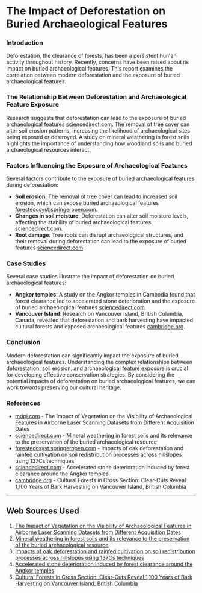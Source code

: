 The Impact of Deforestation on Buried Archaeological Features
===========================================================

### Introduction

Deforestation, the clearance of forests, has been a persistent human activity throughout history. Recently, concerns have been raised about its impact on buried archaeological features. This report examines the correlation between modern deforestation and the exposure of buried archaeological features.

### The Relationship Between Deforestation and Archaeological Feature Exposure

Research suggests that deforestation can lead to the exposure of buried archaeological features [sciencedirect.com](https://www.sciencedirect.com/science/article/pii/S0305440308000393). The removal of tree cover can alter soil erosion patterns, increasing the likelihood of archaeological sites being exposed or destroyed. A study on mineral weathering in forest soils highlights the importance of understanding how woodland soils and buried archaeological resources interact.

### Factors Influencing the Exposure of Archaeological Features

Several factors contribute to the exposure of buried archaeological features during deforestation:

*   **Soil erosion**: The removal of tree cover can lead to increased soil erosion, which can expose buried archaeological features [forestecosyst.springeropen.com](https://forestecosyst.springeropen.com/articles/10.1186/s40663-021-00311-1).
*   **Changes in soil moisture**: Deforestation can alter soil moisture levels, affecting the stability of buried archaeological features [sciencedirect.com](https://www.sciencedirect.com/science/article/abs/pii/S004896971400833X).
*   **Root damage**: Tree roots can disrupt archaeological structures, and their removal during deforestation can lead to the exposure of buried features [sciencedirect.com](https://www.sciencedirect.com/science/article/abs/pii/S004896971400833X).

### Case Studies

Several case studies illustrate the impact of deforestation on buried archaeological features:

*   **Angkor temples**: A study on the Angkor temples in Cambodia found that forest clearance led to accelerated stone deterioration and the exposure of buried archaeological features [sciencedirect.com](https://www.sciencedirect.com/science/article/abs/pii/S004896971400833X).
*   **Vancouver Island**: Research on Vancouver Island, British Columbia, Canada, revealed that deforestation and bark harvesting have impacted cultural forests and exposed archaeological features [cambridge.org](https://www.cambridge.org/core/journals/american-antiquity/article/abs/cultural-forests-in-cross-section-clearcuts-reveal-1100-years-of-bark-harvesting-on-vancouver-island-british-columbia/968CF13569B08584B07D97B578B8B83A).

### Conclusion

Modern deforestation can significantly impact the exposure of buried archaeological features. Understanding the complex relationships between deforestation, soil erosion, and archaeological feature exposure is crucial for developing effective conservation strategies. By considering the potential impacts of deforestation on buried archaeological features, we can work towards preserving our cultural heritage.

### References

*   [mdpi.com](https://www.mdpi.com/2072-4292/14/4/858/htm) - The Impact of Vegetation on the Visibility of Archaeological Features in Airborne Laser Scanning Datasets from Different Acquisition Dates
*   [sciencedirect.com](https://www.sciencedirect.com/science/article/pii/S0305440308000393) - Mineral weathering in forest soils and its relevance to the preservation of the buried archaeological resource
*   [forestecosyst.springeropen.com](https://forestecosyst.springeropen.com/articles/10.1186/s40663-021-00311-1) - Impacts of oak deforestation and rainfed cultivation on soil redistribution processes across hillslopes using 137Cs techniques
*   [sciencedirect.com](https://www.sciencedirect.com/science/article/abs/pii/S004896971400833X) - Accelerated stone deterioration induced by forest clearance around the Angkor temples
*   [cambridge.org](https://www.cambridge.org/core/journals/american-antiquity/article/abs/cultural-forests-in-cross-section-clearcuts-reveal-1100-years-of-bark-harvesting-on-vancouver-island-british-columbia/968CF13569B08584B07D97B578B8B83A) - Cultural Forests in Cross Section: Clear-Cuts Reveal 1,100 Years of Bark Harvesting on Vancouver Island, British Columbia

---
## Web Sources Used

1. [The Impact of Vegetation on the Visibility of Archaeological Features in Airborne Laser Scanning Datasets from Different Acquisition Dates](https://www.mdpi.com/2072-4292/14/4/858/htm)
2. [Mineral weathering in forest soils and its relevance to the preservation of the buried archaeological resource](https://www.sciencedirect.com/science/article/pii/S0305440308000393)
3. [Impacts of oak deforestation and rainfed cultivation on soil redistribution processes across hillslopes using 137Cs techniques](https://forestecosyst.springeropen.com/articles/10.1186/s40663-021-00311-1)
4. [Accelerated stone deterioration induced by forest clearance around the Angkor temples](https://www.sciencedirect.com/science/article/abs/pii/S004896971400833X)
5. [Cultural Forests in Cross Section: Clear-Cuts Reveal 1,100 Years of Bark Harvesting on Vancouver Island, British Columbia](https://www.cambridge.org/core/journals/american-antiquity/article/abs/cultural-forests-in-cross-section-clearcuts-reveal-1100-years-of-bark-harvesting-on-vancouver-island-british-columbia/968CF13569B08584B07D97B578B8B83A)
